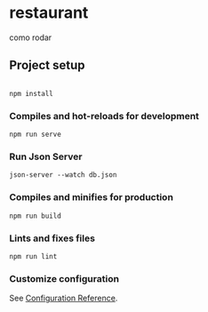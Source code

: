 # restaurant

como rodar

## Project setup
```

npm install
```

### Compiles and hot-reloads for development
```
npm run serve
```

### Run Json Server
```
json-server --watch db.json
```

### Compiles and minifies for production
```
npm run build
```

### Lints and fixes files
```
npm run lint
```

### Customize configuration
See [Configuration Reference](https://cli.vuejs.org/config/).
